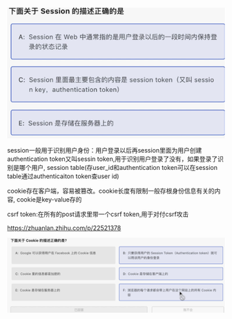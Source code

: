 
![20210705171418](https://raw.githubusercontent.com/corykingsf/hack-system-design-pixel/main/pictures/20210705171418.png)


session一般用于识别用户身份：用户登录以后再session里面为用户创建authentication token又叫sessin token,用于识别用户登录了没有，如果登录了识别是哪个用户, session table(存user_id和authentication token可以在session table通过authenticaiton token查user id)

cookie存在客户端，容易被篡改。cookie长度有限制一般存根身份信息有关的内容, cookie是key-value存的

csrf token:在所有的post请求里带一个csrf token,用于对付csrf攻击

https://zhuanlan.zhihu.com/p/22521378

![20210705172842](https://raw.githubusercontent.com/corykingsf/hack-system-design-pixel/main/pictures/20210705172842.png)


